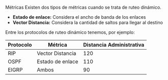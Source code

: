 Métricas
Existen dos tipos de métricas cuando se trata de ruteo dinámico.
- **Estado de enlace:** Considera el ancho de banda de los enlaces
- **Vector Distancia:** Considera la cantidad de saltos para llegar al destino

Entre los protocolos de ruteo dinámico tenemos, por ejemplo:

| Protocolo | Métrica | Distancia Administrativa|
|------------|----------|---------------------------|
|RIP|Vector Distancia|120|
|OSPF |Estado de enlace | 110|
|EIGRP| Ambos| 90|


